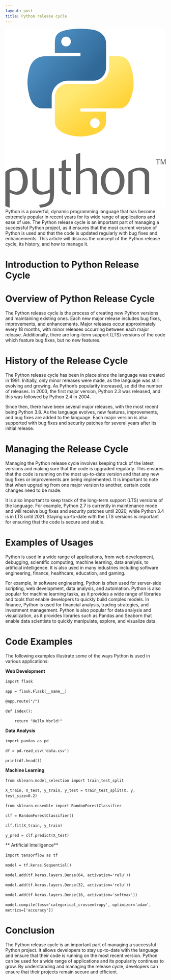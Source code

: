 ```yaml
---
layout: post
title: Python release cycle
---
```

<div class="row">
    <div class="col-sm-2">
        <img src="/images/python-logo.png" alt="python logo"/>
    </div>
    <div class="col-sm-10">
        Python is a powerful, dynamic programming language that has become extremely popular in recent years for its wide range of applications and ease of use. The Python release cycle is an important part of managing a successful Python project, as it ensures that the most current version of Python is used and that the code is updated regularly with bug fixes and enhancements. This article will discuss the concept of the Python release cycle, its history, and how to manage it.
    </div>
</div>


# Introduction to Python Release Cycle

# Overview of Python Release Cycle

The Python release cycle is the process of creating new Python versions and maintaining existing ones. Each new major release includes bug fixes, improvements, and enhancements. Major releases occur approximately every 18 months, with minor releases occurring between each major release. Additionally, there are long-term support (LTS) versions of the code which feature bug fixes, but no new features.

# History of the Release Cycle

The Python release cycle has been in place since the language was created in 1991. Initially, only minor releases were made, as the language was still evolving and growing. As Python’s popularity increased, so did the number of releases. In 2003, the first major version, Python 2.3 was released, and this was followed by Python 2.4 in 2004.

Since then, there have been several major releases, with the most recent being Python 3.8. As the language evolves, new features, improvements, and bug fixes are added to the language. Each major version is also supported with bug fixes and security patches for several years after its initial release.

# Managing the Release Cycle

Managing the Python release cycle involves keeping track of the latest versions and making sure that the code is upgraded regularly. This ensures that the code is running on the most up-to-date version and that any new bug fixes or improvements are being implemented. It is important to note that when upgrading from one major version to another, certain code changes need to be made.

It is also important to keep track of the long-term support (LTS) versions of the language. For example, Python 2.7 is currently in maintenance mode and will receive bug fixes and security patches until 2020, while Python 3.4 is in LTS until 2021. Staying up-to-date with the LTS versions is important for ensuring that the code is secure and stable.

# Examples of Usages

Python is used in a wide range of applications, from web development, debugging, scientific computing, machine learning, data analysis, to artificial intelligence. It is also used in many industries including software engineering, finance, healthcare, education, and gaming.

For example, in software engineering, Python is often used for server-side scripting, web development, data analysis, and automation. Python is also popular for machine learning tasks, as it provides a wide range of libraries and tools that enable developers to quickly build complex models. In finance, Python is used for financial analysis, trading strategies, and investment management. Python is also popular for data analysis and visualization, as it provides libraries such as Pandas and Seaborn that enable data scientists to quickly manipulate, explore, and visualize data.

# Code Examples

The following examples illustrate some of the ways Python is used in various applications:

**Web Development**

`import flask`

`app = flask.Flask(__name__)`

`@app.route("/")`

`def index():`

`    return "Hello World!"`

**Data Analysis**

`import pandas as pd`

`df = pd.read_csv('data.csv')`

`print(df.head())`

**Machine Learning**

`from sklearn.model_selection import train_test_split`

`X_train, X_test, y_train, y_test = train_test_split(X, y, test_size=0.2)`

`from sklearn.ensemble import RandomForestClassifier`

`clf = RandomForestClassifier()`

`clf.fit(X_train, y_train)`

`y_pred = clf.predict(X_test)`

** Artificial Intelligence**

`import tensorflow as tf`

`model = tf.keras.Sequential()`

`model.add(tf.keras.layers.Dense(64, activation='relu'))`

`model.add(tf.keras.layers.Dense(32, activation='relu'))`

`model.add(tf.keras.layers.Dense(16, activation='softmax'))`

`model.compile(loss='categorical_crossentropy', optimizer='adam', metrics=['accuracy'])`

# Conclusion

The Python release cycle is an important part of managing a successful Python project. It allows developers to stay up-to-date with the language and ensure that their code is running on the most recent version. Python can be used for a wide range of applications and its popularity continues to grow. By understanding and managing the release cycle, developers can ensure that their projects remain secure and efficient.
